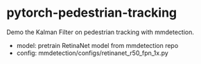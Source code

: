# pytorch-pedestrian-tracking

Demo the Kalman Filter on pedestrian tracking with mmdetection.

- model: pretrain RetinaNet model from mmdetection repo
- config: mmdetection/configs/retinanet_r50_fpn_1x.py